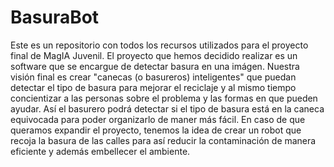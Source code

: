 # BasuraBot
Este es un repositorio con todos los recursos utilizados para el proyecto final de MagIA Juvenil. El proyecto que hemos decidido realizar es un software que se encargue de detectar basura en una imágen. Nuestra visión final es crear "canecas (o basureros) inteligentes" que puedan detectar el tipo de basura para mejorar el reciclaje y al mismo tiempo concientizar a las personas sobre el problema y las formas en que pueden ayudar. Así el basurero podrá detectar si el tipo de basura está en la caneca equivocada para poder organizarlo de maner más fácil. En caso de que queramos expandir el proyecto, tenemos la idea de crear un robot que recoja la basura de las calles para así reducir la contaminación de manera eficiente y además embellecer el ambiente.
